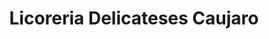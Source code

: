 ---
title: "Licoreria Delicateses Caujaro"
url: /puerto-ordaz/licoreria-delicateses-caujaro/
shop: Spirituosen
---